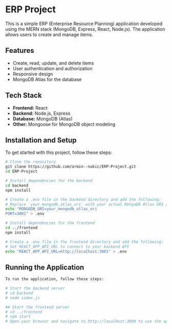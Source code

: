 # ERP Project

This is a simple ERP (Enterprise Resource Planning) application developed using the MERN stack (MongoDB, Express, React, Node.js). The application allows users to create and manage items.

## Features

- Create, read, update, and delete items
- User authentication and authorization
- Responsive design
- MongoDB Atlas for the database

## Tech Stack

- **Frontend:** React
- **Backend:** Node.js, Express
- **Database:** MongoDB (Atlas)
- **Other:** Mongoose for MongoDB object modeling

## Installation and Setup

To get started with this project, follow these steps:

```sh
# Clone the repository
git clone https://github.com/armin--nukic/ERP-Project.git
cd ERP-Project

# Install dependencies for the backend
cd backend
npm install

# Create a .env file in the backend directory and add the following:
# Replace `your_mongodb_atlas_uri` with your actual MongoDB Atlas URI and set the PORT
echo "MONGODB_URI=your_mongodb_atlas_uri
PORT=3001" > .env

# Install dependencies for the frontend
cd ../frontend
npm install

# Create a .env file in the frontend directory and add the following:
# Set REACT_APP_API_URL to connect to your backend API
echo "REACT_APP_API_URL=http://localhost:3001" > .env

```

## Running the Application

```sh
To run the application, follow these steps:

# Start the backend server
# cd backend
# node index.js

## Start the frontend server
# cd ../frontend
# npm start
# Open your browser and navigate to http://localhost:3000 to use the application.

```

